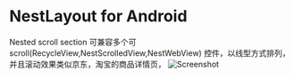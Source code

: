 # NestLayout for Android
Nested scroll section
可兼容多个可scroll(RecycleView,NestScrolledView,NestWebView) 控件，以线型方式排列，并且滚动效果类似京东，淘宝的商品详情页，
![Screenshot](https://github.com/llfer2006/NestLayout/blob/master/images/23.gif)
